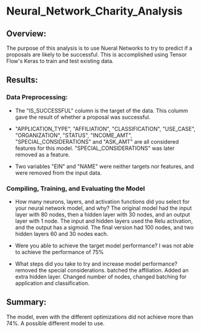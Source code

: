 # Neural_Network_Charity_Analysis

## Overview: 

The purpose of this analysis is to use Nueral Networks to try to predict if a proposals are likely to be successful. This is accomplished using Tensor Flow's Keras to train and test existing data.

## Results:

### Data Preprocessing:

* The "IS_SUCCESSFUL" column is the target of the data. This columm gave the result of whether a proposal was successful.

* "APPLICATION_TYPE", "AFFILIATION", "CLASSIFICATION", "USE_CASE", "ORGANIZATION", "STATUS", "INCOME_AMT", "SPECIAL_CONSIDERATIONS" and "ASK_AMT" are all considered features for this model. "SPECIAL_CONSIDERATIONS" was later removed as a feature.

* Two variables "EIN" and "NAME" were neither targets nor features, and were removed from the input data.

### Compiling, Training, and Evaluating the Model
* How many neurons, layers, and activation functions did you select for your neural network model, and why?
The original model had the input layer with 80 nodes, then a hidden layer with 30 nodes, and an output layer with 1 node. The input and hidden layers used the Relu activation, and the output has a sigmoid. The final version had 100 nodes, and two hidden layers 60 and 30 nodes each.

* Were you able to achieve the target model performance?
I was not able to achieve the performance of 75%

* What steps did you take to try and increase model performance?
removed the special considerations. batched the affiliation. Added an extra hidden layer. Changed number of nodes, changed batching for application and classification.

## Summary: 
The model, even with the different optimizations did not achieve more than 74%. A possible different model to use.